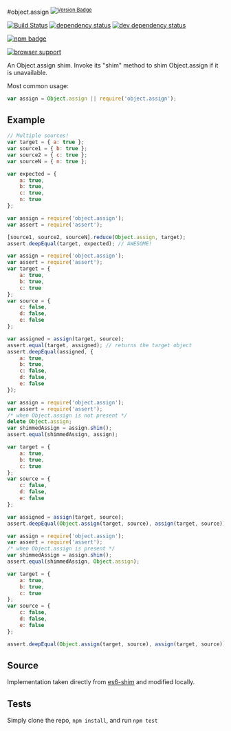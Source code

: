 #object.assign <sup>[![Version Badge][2]][1]</sup>

[![Build Status][3]][4] [![dependency status][5]][6] [![dev dependency status][7]][8]

[![npm badge][12]][1]

[![browser support][9]][10]

An Object.assign shim. Invoke its "shim" method to shim Object.assign if it is unavailable.

Most common usage:
```js
var assign = Object.assign || require('object.assign');
```

## Example

```js
// Multiple sources!
var target = { a: true };
var source1 = { b: true };
var source2 = { c: true };
var sourceN = { n: true };

var expected = {
	a: true,
	b: true,
	c: true,
	n: true
};

var assign = require('object.assign');
var assert = require('assert');

[source1, source2, sourceN].reduce(Object.assign, target);
assert.deepEqual(target, expected); // AWESOME!
```

```js
var assign = require('object.assign');
var assert = require('assert');
var target = {
	a: true,
	b: true,
	c: true
};
var source = {
	c: false,
	d: false,
	e: false
};

var assigned = assign(target, source);
assert.equal(target, assigned); // returns the target object
assert.deepEqual(assigned, {
	a: true,
	b: true,
	c: false,
	d: false,
	e: false
});
```

```js
var assign = require('object.assign');
var assert = require('assert');
/* when Object.assign is not present */
delete Object.assign;
var shimmedAssign = assign.shim();
assert.equal(shimmedAssign, assign);

var target = {
    a: true,
    b: true,
    c: true
};
var source = {
    c: false,
    d: false,
    e: false
};

var assigned = assign(target, source);
assert.deepEqual(Object.assign(target, source), assign(target, source));
```

```js
var assign = require('object.assign');
var assert = require('assert');
/* when Object.assign is present */
var shimmedAssign = assign.shim();
assert.equal(shimmedAssign, Object.assign);

var target = {
    a: true,
    b: true,
    c: true
};
var source = {
    c: false,
    d: false,
    e: false
};

assert.deepEqual(Object.assign(target, source), assign(target, source));
```

## Source
Implementation taken directly from [es6-shim]([11]) and modified locally.

## Tests
Simply clone the repo, `npm install`, and run `npm test`

[1]: https://npmjs.org/package/object.assign
[2]: http://vb.teelaun.ch/ljharb/object-assign.svg
[3]: https://travis-ci.org/ljharb/object-assign.png
[4]: https://travis-ci.org/ljharb/object-assign
[5]: https://david-dm.org/ljharb/object-assign.png
[6]: https://david-dm.org/ljharb/object-assign
[7]: https://david-dm.org/ljharb/object-assign/dev-status.png
[8]: https://david-dm.org/ljharb/object-assign#info=devDependencies
[9]: https://ci.testling.com/ljharb/object-assign.png
[10]: https://ci.testling.com/ljharb/object-assign
[11]: https://github.com/es-shims/es5-shim/blob/master/es5-shim.js#L542-589
[12]: https://nodei.co/npm/object.assign.png?downloads=true&stars=true

